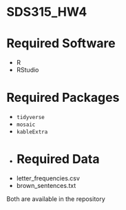 # SDS315_HW4
# Required Software
- R
- RStudio
# Required Packages
- `tidyverse`
- `mosaic`
- `kableExtra`
- # Required Data
- letter_frequencies.csv
- brown_sentences.txt

Both are available in the repository
